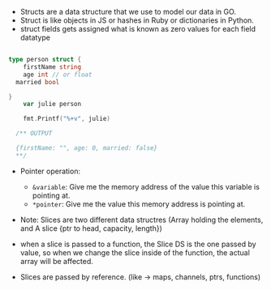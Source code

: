 * Structs are a data structure that we use to model our data in GO.
* Struct is like objects in JS or hashes in Ruby or dictionaries in Python.
* struct fields gets assigned what is known as zero values for each field datatype
```go

type person struct {
	firstName string
	age int // or float
  married bool

}
	var julie person

	fmt.Printf("%+v", julie)

  /** OUTPUT

  {firstName: "", age: 0, married: false}
  **/
```

* Pointer operation:

  - `&variable`: Give me the memory address of the value this variable is pointing at.
  - `*pointer`: Give me the value this memory address is pointing at.

* Note: Slices are two different data structres (Array holding the elements, and A slice {ptr to head, capacity, length})
* when a slice is passed to a function, the Slice DS is the one passed by value, so when we change the slice inside of the function, the actual array will be affected.

* Slices are passed by reference. (like -> maps, channels, ptrs, functions)